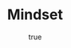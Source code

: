 ---
title: "Mindset"
bookCover: "/assets/book-covers/mindset.jpg"
slug: "mindset"
bookAuthor: "Carol Dweck"
rating: 10
done: false
tags: []
summary: false
detailesNotes: false
amazonLink: ""
author:
  name: Rico Trebeljahr
  picture: "/assets/blog/profile.jpeg"
---